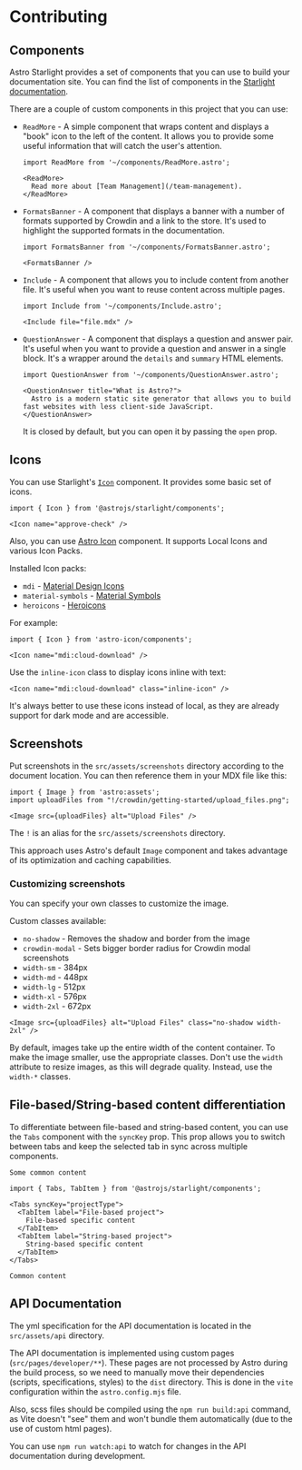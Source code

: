 # Contributing

## Components

Astro Starlight provides a set of components that you can use to build your documentation site. You can find the list of components in the [Starlight documentation](https://starlight.astro.build/guides/components/).

There are a couple of custom components in this project that you can use:

- `ReadMore` - A simple component that wraps content and displays a "book" icon to the left of the content. It allows you to provide some useful information that will catch the user's attention.

  ```mdx
  import ReadMore from '~/components/ReadMore.astro';

  <ReadMore>
    Read more about [Team Management](/team-management).
  </ReadMore>
  ```

- `FormatsBanner` - A component that displays a banner with a number of formats supported by Crowdin and a link to the store. It's used to highlight the supported formats in the documentation.

  ```mdx
  import FormatsBanner from '~/components/FormatsBanner.astro';

  <FormatsBanner />
  ```

- `Include` - A component that allows you to include content from another file. It's useful when you want to reuse content across multiple pages.

  ```mdx
  import Include from '~/components/Include.astro';

  <Include file="file.mdx" />
  ```

- `QuestionAnswer` - A component that displays a question and answer pair. It's useful when you want to provide a question and answer in a single block. It's a wrapper around the `details` and `summary` HTML elements.

  ```mdx
  import QuestionAnswer from '~/components/QuestionAnswer.astro';

  <QuestionAnswer title="What is Astro?">
    Astro is a modern static site generator that allows you to build fast websites with less client-side JavaScript.
  </QuestionAnswer>
  ```

  It is closed by default, but you can open it by passing the `open` prop.

## Icons

You can use Starlight's [`Icon`](https://starlight.astro.build/guides/components/#icon) component. It provides some basic set of icons.

```mdx
import { Icon } from '@astrojs/starlight/components';

<Icon name="approve-check" />
```

Also, you can use [Astro Icon](https://www.astroicon.dev/guides/components/) component. It supports Local Icons and various Icon Packs.

Installed Icon packs:

- `mdi` - [Material Design Icons](https://icones.js.org/collection/mdi)
- `material-symbols` - [Material Symbols](https://icones.js.org/collection/material-symbols)
- `heroicons` - [Heroicons](https://icones.js.org/collection/heroicons)

For example:

```mdx
import { Icon } from 'astro-icon/components';

<Icon name="mdi:cloud-download" />
```

Use the `inline-icon` class to display icons inline with text:

```mdx
<Icon name="mdi:cloud-download" class="inline-icon" />
```

It's always better to use these icons instead of local, as they are already support for dark mode and are accessible.

## Screenshots

Put screenshots in the `src/assets/screenshots` directory according to the document location. You can then reference them in your MDX file like this:

```mdx
import { Image } from 'astro:assets';
import uploadFiles from "!/crowdin/getting-started/upload_files.png";

<Image src={uploadFiles} alt="Upload Files" />
```

The `!` is an alias for the `src/assets/screenshots` directory.

This approach uses Astro's default `Image` component and takes advantage of its optimization and caching capabilities.

### Customizing screenshots

You can specify your own classes to customize the image.

Custom classes available:

- `no-shadow` - Removes the shadow and border from the image
- `crowdin-modal` - Sets bigger border radius for Crowdin modal screenshots
- `width-sm` - 384px
- `width-md` - 448px
- `width-lg` - 512px
- `width-xl` - 576px
- `width-2xl` - 672px

```mdx
<Image src={uploadFiles} alt="Upload Files" class="no-shadow width-2xl" />
```

By default, images take up the entire width of the content container. To make the image smaller, use the appropriate classes. Don't use the `width` attribute to resize images, as this will degrade quality. Instead, use the `width-*` classes.

## File-based/String-based content differentiation

To differentiate between file-based and string-based content, you can use the `Tabs` component with the `syncKey` prop. This prop allows you to switch between tabs and keep the selected tab in sync across multiple components.

```mdx
Some common content

import { Tabs, TabItem } from '@astrojs/starlight/components';

<Tabs syncKey="projectType">
  <TabItem label="File-based project">
    File-based specific content
  </TabItem>
  <TabItem label="String-based project">
    String-based specific content
  </TabItem>
</Tabs>

Common content
```

## API Documentation

The yml specification for the API documentation is located in the `src/assets/api` directory.

The API documentation is implemented using custom pages (`src/pages/developer/**`). These pages are not processed by Astro during the build process, so we need to manually move their dependencies (scripts, specifications, styles) to the `dist` directory. This is done in the `vite` configuration within the `astro.config.mjs` file.

Also, scss files should be compiled using the `npm run build:api` command, as Vite doesn't "see" them and won't bundle them automatically (due to the use of custom html pages).

You can use `npm run watch:api` to watch for changes in the API documentation during development.
